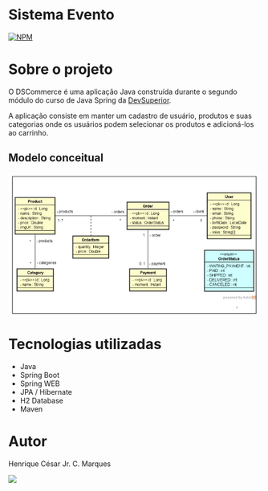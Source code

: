 # Sistema Evento
[![NPM](https://img.shields.io/npm/l/react)](https://github.com/henriquecesarjr/DSCommerce/blob/main/LICENSE)

# Sobre o projeto

O DSCommerce é uma aplicação Java construída durante o segundo módulo do curso de Java Spring da [DevSuperior](https://devsuperior.com "Site da DevSuperior").

A aplicação consiste em manter um cadastro de usuário, produtos e suas categorias onde os usuários podem selecionar os produtos e adicioná-los ao carrinho.

## Modelo conceitual
![Modelo Conceitual](https://github.com/henriquecesarjr/DSCommerce/blob/main/assets/modelo%20conceitual.png)

# Tecnologias utilizadas
- Java
- Spring Boot
- Spring WEB
- JPA / Hibernate
- H2 Database
- Maven

# Autor

Henrique César Jr. C. Marques

<a href="https://www.linkedin.com/in/henrique-marques-376a50274/" target="_blank"><img src="https://img.shields.io/badge/-LinkedIn-%230077B5?style=for-the-badge&logo=linkedin&logoColor=white" target="_blank"></a>
